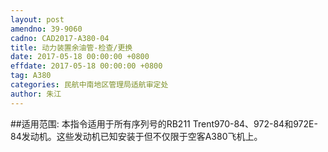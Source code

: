 ```yaml
---
layout: post
amendno: 39-9060
cadno: CAD2017-A380-04
title: 动力装置余油管-检查/更换
date: 2017-05-18 00:00:00 +0800
effdate: 2017-05-18 00:00:00 +0800
tag: A380
categories: 民航中南地区管理局适航审定处
author: 朱江
---
```


##适用范围:
本指令适用于所有序列号的RB211 Trent970-84、972-84和972E-84发动机。这些发动机已知安装于但不仅限于空客A380飞机上。

